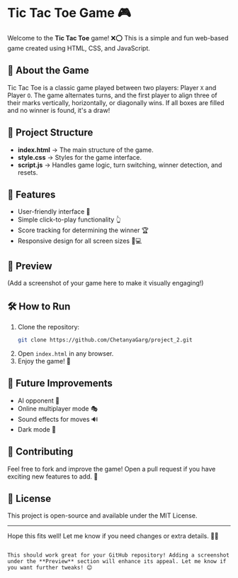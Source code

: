 # Tic Tac Toe Game 🎮

Welcome to the **Tic Tac Toe** game! ❌⭕ This is a simple and fun web-based game created using HTML, CSS, and JavaScript.

## 📌 About the Game
Tic Tac Toe is a classic game played between two players: Player `X` and Player `O`. The game alternates turns, and the first player to align three of their marks vertically, horizontally, or diagonally wins. If all boxes are filled and no winner is found, it's a draw!

## 📂 Project Structure
- **index.html** → The main structure of the game.
- **style.css** → Styles for the game interface.
- **script.js** → Handles game logic, turn switching, winner detection, and resets.

## 🚀 Features
- User-friendly interface 🎨
- Simple click-to-play functionality 👆
- Score tracking for determining the winner 🏆
- Responsive design for all screen sizes 📱💻

## 📸 Preview
(Add a screenshot of your game here to make it visually engaging!)

## 🛠️ How to Run
1. Clone the repository:
   ```bash
   git clone https://github.com/ChetanyaGarg/project_2.git
   ```
2. Open `index.html` in any browser.
3. Enjoy the game! 🎉

## 🎯 Future Improvements
- AI opponent 🤖
- Online multiplayer mode 🎭
- Sound effects for moves 🔊
- Dark mode 🌙

## 👏 Contributing
Feel free to fork and improve the game! Open a pull request if you have exciting new features to add. 🚀

## 📝 License
This project is open-source and available under the MIT License.

---

Hope this fits well! Let me know if you need changes or extra details. 🚀😃
``` 

This should work great for your GitHub repository! Adding a screenshot under the **Preview** section will enhance its appeal. Let me know if you want further tweaks! 😊
